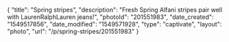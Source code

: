 {
    "title": "Spring stripes",
    "description": "Fresh Spring Alfani stripes pair well with LaurenRalphLauren jeans!",
    "photoId": "201551983",
    "date_created": "1549517856",
    "date_modified": "1549571928",
    "type": "captivate",
    "layout": "photo",
    "url": "\/p\/spring-stripes\/201551983"
}